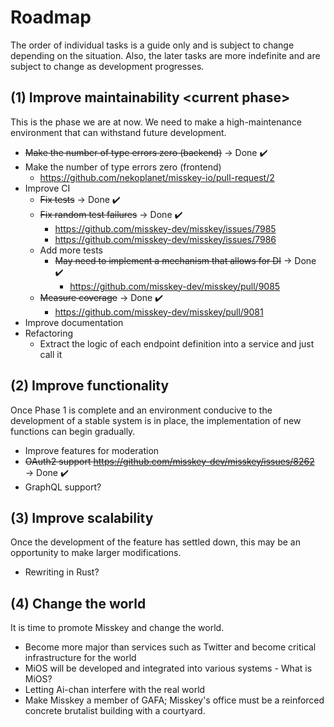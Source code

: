 # Roadmap
The order of individual tasks is a guide only and is subject to change depending on the situation.
Also, the later tasks are more indefinite and are subject to change as development progresses.

## (1) Improve maintainability \<current phase\>
This is the phase we are at now. We need to make a high-maintenance environment that can withstand future development.

- ~~Make the number of type errors zero (backend)~~ → Done ✔️
- Make the number of type errors zero (frontend)
	- https://github.com/nekoplanet/misskey-io/pull-request/2
- Improve CI
	- ~~Fix tests~~ → Done ✔️
	- ~~Fix random test failures~~ → Done ✔️
		- https://github.com/misskey-dev/misskey/issues/7985
		- https://github.com/misskey-dev/misskey/issues/7986
	- Add more tests
		- ~~May need to implement a mechanism that allows for DI~~ → Done ✔️
			- https://github.com/misskey-dev/misskey/pull/9085
	- ~~Measure coverage~~ → Done ✔️
		- https://github.com/misskey-dev/misskey/pull/9081
- Improve documentation
- Refactoring
	- Extract the logic of each endpoint definition into a service and just call it

## (2) Improve functionality
Once Phase 1 is complete and an environment conducive to the development of a stable system is in place, the implementation of new functions can begin gradually.

- Improve features for moderation
- ~~OAuth2 support https://github.com/misskey-dev/misskey/issues/8262~~ → Done ✔️
- GraphQL support?

## (3) Improve scalability
Once the development of the feature has settled down, this may be an opportunity to make larger modifications.

- Rewriting in Rust?

## (4) Change the world
It is time to promote Misskey and change the world.

- Become more major than services such as Twitter and become critical infrastructure for the world
- MiOS will be developed and integrated into various systems - What is MiOS?
- Letting Ai-chan interfere with the real world
- Make Misskey a member of GAFA; Misskey's office must be a reinforced concrete brutalist building with a courtyard.
